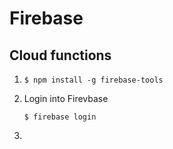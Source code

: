 # Firebase

## Cloud functions

1. 
    ```
    $ npm install -g firebase-tools
    ```
2. Login into Firevbase
   ```
   $ firebase login
   ```
3. 